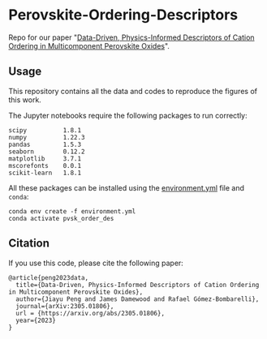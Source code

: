 # Perovskite-Ordering-Descriptors
Repo for our paper "[Data-Driven, Physics-Informed Descriptors of Cation Ordering in Multicomponent Perovskite Oxides](https://arxiv.org/abs/2305.01806)".

## Usage
This repository contains all the data and codes to reproduce the figures of this work.

The Jupyter notebooks require the following packages to run correctly:
```
scipy          1.8.1
numpy          1.22.3
pandas         1.5.3
seaborn        0.12.2
matplotlib     3.7.1
mscorefonts    0.0.1
scikit-learn   1.8.1
```

All these packages can be installed using the [environment.yml](environment.yml) file and `conda`:
```
conda env create -f environment.yml
conda activate pvsk_order_des
```

## Citation
If you use this code, please cite the following paper:
```
@article{peng2023data,
  title={Data-Driven, Physics-Informed Descriptors of Cation Ordering in Multicomponent Perovskite Oxides},
  author={Jiayu Peng and James Damewood and Rafael Gómez-Bombarelli},
  journal={arXiv:2305.01806},
  url = {https://arxiv.org/abs/2305.01806},
  year={2023}
}
```
